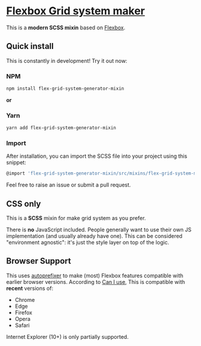 # [Flexbox Grid system maker](http://prime.one.io)

This is a **modern SCSS mixin** based on [Flexbox](https://developer.mozilla.org/en-US/docs/Web/CSS/CSS_Flexible_Box_Layout/Using_CSS_flexible_boxes).

## Quick install

This is constantly in development! Try it out now:

### NPM

```sh
npm install flex-grid-system-generator-mixin
```

**or**

### Yarn

```sh
yarn add flex-grid-system-generator-mixin
```

### Import
After installation, you can import the SCSS file into your project using this snippet:

```sh
@import 'flex-grid-system-generator-mixin/src/mixins/flex-grid-system-maker-mixins.scss'
```

Feel free to raise an issue or submit a pull request.

## CSS only

This is a **SCSS** mixin for make grid system as you prefer.

There is **no** JavaScript included. People generally want to use their own JS implementation (and usually already have one). This can be considered "environment agnostic": it's just the style layer on top of the logic.

## Browser Support

This uses [autoprefixer](https://github.com/postcss/autoprefixer) to make (most) Flexbox features compatible with earlier browser versions. According to [Can I use](https://caniuse.com/#feat=flexbox), This is compatible with **recent** versions of:

* Chrome
* Edge
* Firefox
* Opera
* Safari

Internet Explorer (10+) is only partially supported.
